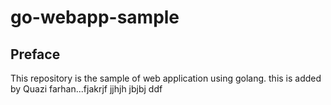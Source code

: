 # go-webapp-sample



## Preface
This repository is the sample of web application using golang.
this is added by Quazi farhan...fjakrjf
jjhjh
jbjbj
ddf
